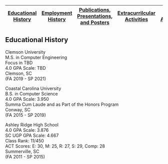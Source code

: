 [Educational History](education.md) | [Employment History](employment.md)  | [Publications, Presentations, and Posters](publications.md) | [Extracurrilcular Activities](activities.md) | [Academic Accomplishments](accomplishments.md) | [Skills](skills.md)   
-----|-----|-----|-----|-----|-----


## Educational History


Clemson University  
M.S. in Computer Engineering  
Focus in TBD  
4.0 GPA Scale: TBD  
Clemson, SC  
(FA 2019 - SP 2021)  

  
    
Coastal Carolina University  
B.S. in Computer Science  
4.0 GPA Scale: 3.950  
Summa Cum Laude and as Part of the Honors Program  
Conway, SC  
(FA 2015 - SP 2019)  




Ashley Ridge High School  
4.0 GPA Scale: 3.876  
SC UGP GPA Scale: 4.667  
Class Rank: 11/450  
ACT Scores: E: 30, M: 25, R: 27, S: 29, Comp: 28  
Summerville, SC  
(FA 2011 - SP 2015)  
